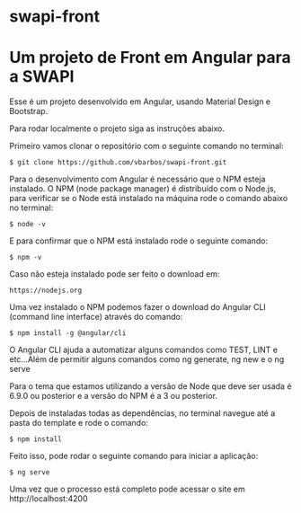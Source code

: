 # swapi-front
# Um projeto de Front em Angular para a SWAPI

Esse é um projeto desenvolvido em Angular, usando Material Design e Bootstrap.

Para rodar localmente o projeto siga as instruções abaixo.

Primeiro vamos clonar o repositório com o seguinte comando no terminal:

	$ git clone https://github.com/vbarbos/swapi-front.git

Para o desenvolvimento com Angular é necessário que o NPM esteja instalado. O NPM (node package manager) é distribuído com o Node.js, para verificar se o Node está instalado na máquina rode o comando abaixo no terminal:

	$ node -v
	
E para confirmar que o NPM está instalado rode o seguinte comando:

	$ npm -v     

Caso não esteja instalado pode ser feito o download em:

	https://nodejs.org
	
Uma vez instalado o NPM podemos fazer o download do Angular CLI (command line interface) através do comando:

	$ npm install -g @angular/cli

O Angular CLI ajuda a automatizar alguns comandos como TEST, LINT e etc...Além de permitir alguns comandos como ng generate, ng new e o ng serve   

Para o tema que estamos utilizando a versão de Node que deve ser usada é 6.9.0 ou posterior e a versão do NPM é a 3 ou posterior. 

Depois de instaladas todas as dependências, no terminal navegue até a pasta do template e rode o comando:

	$ npm install

Feito isso, pode rodar o seguinte comando para iniciar a aplicação: 

	$ ng serve

Uma vez que o processo está completo pode acessar o site em http://localhost:4200


